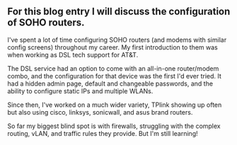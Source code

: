 ## For this blog entry I will discuss the configuration of SOHO routers.

I've spent a lot of time configuring SOHO routers (and modems with similar config screens) throughout my career. My first introduction to them was when working as DSL tech support for AT&T.

The DSL service had an option to come with an all-in-one router/modem combo, and the configuration for that device was the first I'd ever tried. It had a hidden admin page, default and changeable passwords, and the ability to configure static IPs and multiple WLANs.

Since then, I've worked on a much wider variety, TPlink showing up often but also using cisco, linksys, sonicwall, and asus brand routers.

So far my biggest blind spot is with firewalls, struggling with the complex routing, vLAN, and traffic rules they provide. But I'm still learning!
